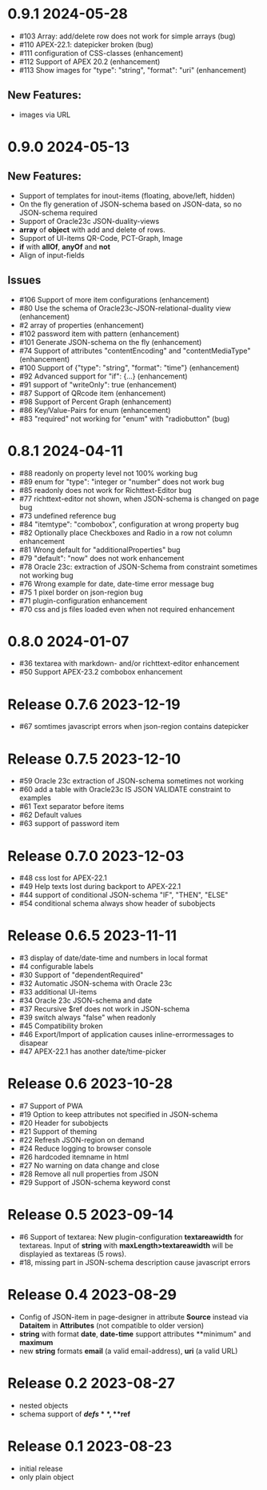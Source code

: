 # 0.9.1 2024-05-28
- #103 Array: add/delete row does not work for simple arrays (bug)
- #110 APEX-22.1: datepicker broken (bug)
- #111 configuration of CSS-classes (enhancement)
- #112 Support of APEX 20.2 (enhancement)
- #113 Show images for "type": "string", "format": "uri" (enhancement) 

## New Features:
- images via URL

# 0.9.0 2024-05-13

## New Features:
- Support of templates for inout-items (floating, above/left, hidden)
- On the fly generation of JSON-schema based on JSON-data, so no JSON-schema required
- Support of Oracle23c JSON-duality-views
- **array** of **object** with add and delete of rows.
- Support of UI-items QR-Code, PCT-Graph, Image
- **if** with **allOf**, **anyOf** and **not**
- Align of input-fields

## Issues


- #106 Support of more item configurations (enhancement)
- #80 Use the schema of Oracle23c-JSON-relational-duality view (enhancement)
- #2 array of properties (enhancement)
- #102 password item with pattern (enhancement) 
- #101 Generate JSON-schema on the fly (enhancement)
- #74  Support of attributes "contentEncoding" and "contentMediaType" (enhancement)
- #100 Support of {"type": "string", "format": "time"} (enhancement)
- #92  Advanced support for "if": {...} (enhancement)
- #91  support of "writeOnly": true (enhancement)
- #87  Support of QRcode item (enhancement)
- #98  Support of Percent Graph (enhancement)
- #86  Key/Value-Pairs for enum (enhancement)
- #83  "required" not working for "enum" with "radiobutton" (bug)


# 0.8.1 2024-04-11
- #88 readonly on property level not 100% working bug
- #89 enum for "type": "integer or "number" does not work bug
- #85 readonly does not work for Richttext-Editor bug
- #77 richttext-editor not shown, when JSON-schema is changed on page bug
- #73 undefined reference bug
- #84 "itemtype": "combobox", configuration at wrong property bug
- #82 Optionally place Checkboxes and Radio in a row not column enhancement
- #81 Wrong default for "additionalProperties" bug
- #79 "default": "now" does not work enhancement
- #78 Oracle 23c: extraction of JSON-Schema from constraint sometimes not working bug
- #76 Wrong example for date, date-time error message bug
- #75 1 pixel border on json-region bug
- #71 plugin-configuration enhancement
- #70 css and js files loaded even when not required enhancement

# 0.8.0 2024-01-07
- #36 textarea with markdown- and/or richttext-editor enhancement
- #50 Support APEX-23.2 combobox enhancement

# Release 0.7.6 2023-12-19
 - #67 somtimes javascript errors when json-region contains datepicker

# Release 0.7.5 2023-12-10
 - #59 Oracle 23c extraction of JSON-schema sometimes not working
 - #60 add a table with Oracle23c IS JSON VALIDATE constraint to examples
 - #61 Text separator before items
 - #62 Default values
 - #63 support of password item

# Release 0.7.0 2023-12-03
- #48 css lost for APEX-22.1
- #49 Help texts lost during backport to APEX-22.1
- #44 support of conditional JSON-schema "IF", "THEN", "ELSE" 
- #54 conditional schema always show header of subobjects

# Release 0.6.5 2023-11-11
 - #3 display of date/date-time and numbers in local format
 - #4 configurable labels
 - #30 Support of "dependentRequired"
 - #32 Automatic JSON-schema with Oracle 23c
 - #33 additional UI-items
 - #34 Oracle 23c JSON-schema and date
 - #37 Recursive $ref does not work in JSON-schema
 - #39 switch always "false" when readonly
 - #45 Compatibility broken
 - #46 Export/Import of application causes inline-errormessages to disapear 
 - #47 APEX-22.1 has another date/time-picker


# Release 0.6 2023-10-28
- #7 Support of PWA
- #19 Option to keep attributes not specified in JSON-schema 
- #20 Header for subobjects 
- #21 Support of theming 
- #22 Refresh JSON-region on demand
- #24 Reduce logging to browser console
- #26 hardcoded itemname in html 
- #27 No warning on data change and close
- #28 Remove all null properties from JSON
- #29 Support of JSON-schema keyword const

# Release 0.5 2023-09-14
- #6 Support of textarea: New plugin-configuration **textareawidth** for textareas. Input of **string** with **maxLength>textareawidth** will be displayied as textareas (5 rows).
- #18, missing part in JSON-schema description cause javascript errors

# Release 0.4 2023-08-29
- Config of JSON-item in page-designer in attribute **Source** instead via **Dataitem** in **Attributes** (not compatible to older version)
- **string** with format **date**, **date-time** support attributes **minimum" and **maximum**
- new **string** formats **email** (a valid email-address), **uri** (a valid URL)

# Release 0.2  2023-08-27
- nested objects
- schema support of **$defs**, **$ref**

# Release 0.1 2023-08-23
- initial release
- only plain object